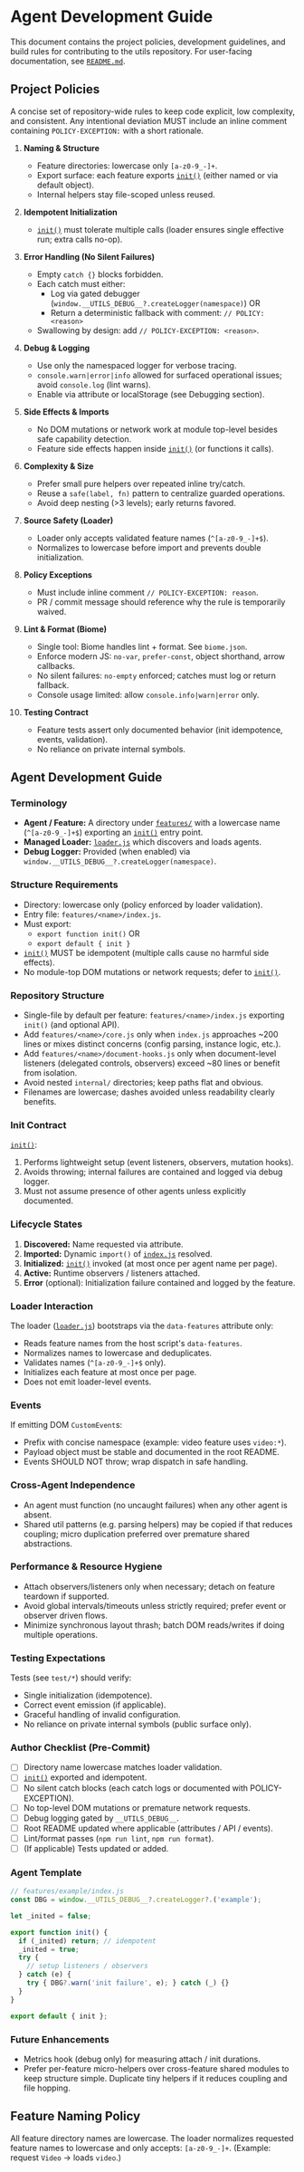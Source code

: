 # Agent Development Guide

This document contains the project policies, development guidelines, and build rules for contributing to the utils repository. For user-facing documentation, see [`README.md`](README.md).

## Project Policies

A concise set of repository-wide rules to keep code explicit, low complexity, and consistent. Any intentional deviation MUST include an inline comment containing `POLICY-EXCEPTION:` with a short rationale.

1. **Naming & Structure**
   - Feature directories: lowercase only `[a-z0-9_-]+`.
   - Export surface: each feature exports [`init()`](features/) (either named or via default object).
   - Internal helpers stay file-scoped unless reused.

2. **Idempotent Initialization**
   - [`init()`](features/) must tolerate multiple calls (loader ensures single effective run; extra calls no-op).

3. **Error Handling (No Silent Failures)**
   - Empty `catch {}` blocks forbidden.
   - Each catch must either:
     - Log via gated debugger (`window.__UTILS_DEBUG__?.createLogger(namespace)`) OR
     - Return a deterministic fallback with comment: `// POLICY: <reason>`
   - Swallowing by design: add `// POLICY-EXCEPTION: <reason>`.

4. **Debug & Logging**
   - Use only the namespaced logger for verbose tracing.
   - `console.warn|error|info` allowed for surfaced operational issues; avoid `console.log` (lint warns).
   - Enable via attribute or localStorage (see Debugging section).

5. **Side Effects & Imports**
   - No DOM mutations or network work at module top-level besides safe capability detection.
   - Feature side effects happen inside [`init()`](features/) (or functions it calls).

6. **Complexity & Size**
   - Prefer small pure helpers over repeated inline try/catch.
   - Reuse a `safe(label, fn)` pattern to centralize guarded operations.
   - Avoid deep nesting (>3 levels); early returns favored.

7. **Source Safety (Loader)**
   - Loader only accepts validated feature names (`^[a-z0-9_-]+$`).
   - Normalizes to lowercase before import and prevents double initialization.

8. **Policy Exceptions**
   - Must include inline comment `// POLICY-EXCEPTION: reason`.
   - PR / commit message should reference why the rule is temporarily waived.

9. **Lint & Format (Biome)**
   - Single tool: Biome handles lint + format. See `biome.json`.
   - Enforce modern JS: `no-var`, `prefer-const`, object shorthand, arrow callbacks.
   - No silent failures: `no-empty` enforced; catches must log or return fallback.
   - Console usage limited: allow `console.info|warn|error` only.

10. **Testing Contract**
    - Feature tests assert only documented behavior (init idempotence, events, validation).
    - No reliance on private internal symbols.

## Agent Development Guide

### Terminology

- **Agent / Feature:** A directory under [`features/`](features/) with a lowercase name (`^[a-z0-9_-]+$`) exporting an [`init()`](features/) entry point.
- **Managed Loader:** [`loader.js`](loader.js) which discovers and loads agents.
- **Debug Logger:** Provided (when enabled) via `window.__UTILS_DEBUG__?.createLogger(namespace)`.

### Structure Requirements

- Directory: lowercase only (policy enforced by loader validation).
- Entry file: `features/<name>/index.js`.
- Must export:
  - `export function init()` OR
  - `export default { init }`
- [`init()`](features/) MUST be idempotent (multiple calls cause no harmful side effects).
- No module-top DOM mutations or network requests; defer to [`init()`](features/).

### Repository Structure

- Single-file by default per feature: `features/<name>/index.js` exporting `init()` (and optional API).
- Add `features/<name>/core.js` only when `index.js` approaches ~200 lines or mixes distinct concerns (config parsing, instance logic, etc.).
- Add `features/<name>/document-hooks.js` only when document-level listeners (delegated controls, observers) exceed ~80 lines or benefit from isolation.
- Avoid nested `internal/` directories; keep paths flat and obvious.
- Filenames are lowercase; dashes avoided unless readability clearly benefits.

### Init Contract

[`init()`](features/):

1. Performs lightweight setup (event listeners, observers, mutation hooks).
2. Avoids throwing; internal failures are contained and logged via debug logger.
3. Must not assume presence of other agents unless explicitly documented.

### Lifecycle States

1. **Discovered:** Name requested via attribute.
2. **Imported:** Dynamic `import()` of [`index.js`](features/) resolved.
3. **Initialized:** [`init()`](features/) invoked (at most once per agent name per page).
4. **Active:** Runtime observers / listeners attached.
5. **Error** (optional): Initialization failure contained and logged by the feature.

### Loader Interaction

The loader ([`loader.js`](loader.js)) bootstraps via the `data-features` attribute only:

- Reads feature names from the host script's `data-features`.
- Normalizes names to lowercase and deduplicates.
- Validates names (`^[a-z0-9_-]+$` only).
- Initializes each feature at most once per page.
- Does not emit loader-level events.

### Events

If emitting DOM `CustomEvent`s:

- Prefix with concise namespace (example: video feature uses `video:*`).
- Payload object must be stable and documented in the root README.
- Events SHOULD NOT throw; wrap dispatch in safe handling.

### Cross-Agent Independence

- An agent must function (no uncaught failures) when any other agent is absent.
- Shared util patterns (e.g. parsing helpers) may be copied if that reduces coupling; micro duplication preferred over premature shared abstractions.

### Performance & Resource Hygiene

- Attach observers/listeners only when necessary; detach on feature teardown if supported.
- Avoid global intervals/timeouts unless strictly required; prefer event or observer driven flows.
- Minimize synchronous layout thrash; batch DOM reads/writes if doing multiple operations.

### Testing Expectations

Tests (see `test/*`) should verify:

- Single initialization (idempotence).
- Correct event emission (if applicable).
- Graceful handling of invalid configuration.
- No reliance on private internal symbols (public surface only).

### Author Checklist (Pre-Commit)

- [ ] Directory name lowercase matches loader validation.
- [ ] [`init()`](features/) exported and idempotent.
- [ ] No silent catch blocks (each catch logs or documented with POLICY-EXCEPTION).
- [ ] No top-level DOM mutations or premature network requests.
- [ ] Debug logging gated by `__UTILS_DEBUG__`.
- [ ] Root README updated where applicable (attributes / API / events).
- [ ] Lint/format passes (`npm run lint`, `npm run format`).
- [ ] (If applicable) Tests updated or added.

### Agent Template

```js
// features/example/index.js
const DBG = window.__UTILS_DEBUG__?.createLogger?.('example');

let _inited = false;

export function init() {
  if (_inited) return; // idempotent
  _inited = true;
  try {
    // setup listeners / observers
  } catch (e) {
    try { DBG?.warn('init failure', e); } catch (_) {}
  }
}

export default { init };
```

### Future Enhancements

- Metrics hook (debug only) for measuring attach / init durations.
- Prefer per-feature micro-helpers over cross-feature shared modules to keep structure simple. Duplicate tiny helpers if it reduces coupling and file hopping.

## Feature Naming Policy

All feature directory names are lowercase. The loader normalizes requested feature names to lowercase and only accepts: `[a-z0-9_-]+`. (Example: request `Video` → loads `video`.)
